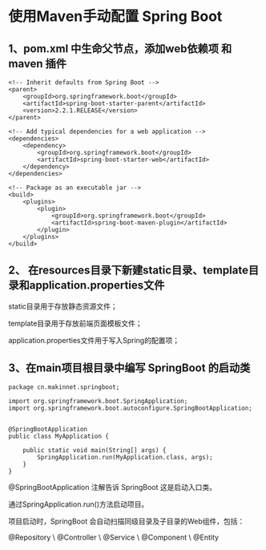# 使用Maven手动配置 Spring Boot

## 1、pom.xml 中生命父节点，添加web依赖项 和 maven 插件

    <!-- Inherit defaults from Spring Boot -->
    <parent>
        <groupId>org.springframework.boot</groupId>
        <artifactId>spring-boot-starter-parent</artifactId>
        <version>2.2.1.RELEASE</version>
    </parent>
    
    <!-- Add typical dependencies for a web application -->
    <dependencies>
        <dependency>
            <groupId>org.springframework.boot</groupId>
            <artifactId>spring-boot-starter-web</artifactId>
        </dependency>
    </dependencies>
    
    <!-- Package as an executable jar -->
    <build>
        <plugins>
            <plugin>
                <groupId>org.springframework.boot</groupId>
                <artifactId>spring-boot-maven-plugin</artifactId>
            </plugin>
        </plugins>
    </build>
    
## 2、 在resources目录下新建static目录、template目录和application.properties文件

static目录用于存放静态资源文件；

template目录用于存放前端页面模板文件；

application.properties文件用于写入Spring的配置项；

## 3、在main项目根目录中编写 SpringBoot 的启动类
    
    package cn.makinnet.springboot;
    
    import org.springframework.boot.SpringApplication;
    import org.springframework.boot.autoconfigure.SpringBootApplication;
    
    
    @SpringBootApplication
    public class MyApplication {
    
        public static void main(String[] args) {
            SpringApplication.run(MyApplication.class, args);
        }
    }
    
@SpringBootApplication 注解告诉 SpringBoot 这是启动入口类。

通过SpringApplication.run()方法启动项目。

项目启动时，SpringBoot 会自动扫描同级目录及子目录的Web组件，包括：

@Repository \ @Controller \ @Service \ @Component \ @Entity









    
